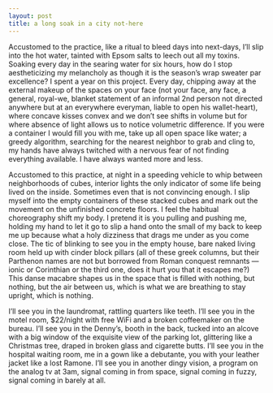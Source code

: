 ```yaml
---
layout: post
title: a long soak in a city not-here 
---
```


Accustomed to the practice, like a ritual to bleed days into next-days, I’ll slip into the hot water, tainted with Epsom salts to leech out all my toxins. Soaking every day in the searing water for six hours, how do I stop aestheticizing my melancholy as though it is the season’s wrap sweater par excellence? I spent a year on this project. Every day, chipping away at the external makeup of the spaces on your face (not your face, any face, a general, royal-we, blanket statement of an informal 2nd person not directed anywhere but at an everywhere everyman, liable to open his wallet-heart), where concave kisses convex and we don’t see shifts in volume but for where absence of light allows us to notice volumetric difference. If you were a container I would fill you with me, take up all open space like water; a greedy algorithm, searching for the nearest neighbor to grab and cling to, my hands have always twitched with a nervous fear of not finding everything available. I have always wanted more and less. 

Accustomed to this practice, at night in a speeding vehicle to whip between neighborhoods of cubes, interior lights the only indicator of some life being lived on the inside. Sometimes even that is not convincing enough. I slip myself into the empty containers of these stacked cubes and mark out the movement on the unfinished concrete floors. I feel the habitual choreography shift my body. I pretend it is you pulling and pushing me, holding my hand to let it go to slip a hand onto the small of my back to keep me up because what a holy dizziness that drags me under as you come close. The tic of blinking to see you in the empty house, bare naked living room held up with cinder block pillars (all of these greek columns, but their Parthenon names are not but borrowed from Roman conquest remnants — ionic or Corinthian or the third one, does it hurt you that it escapes me?) This danse macabre shapes us in the space that is filled with nothing, but nothing, but the air between us, which is what we are breathing to stay upright, which is nothing. 

I’ll see you in the laundromat, rattling quarters like teeth. I’ll see you in the motel room, $22/night with free WiFi and a broken coffeemaker on the bureau. I’ll see you in the Denny’s, booth in the back, tucked into an alcove with a big window of the exquisite view of the parking lot, glittering like a Christmas tree, draped in broken glass and cigarette butts. I’ll see you in the hospital waiting room, me in a gown like a debutante, you with your leather jacket like a lost Ramone. I’ll see you in another dingy vision, a program on the analog tv at 3am, signal coming in from space, signal coming in fuzzy, signal coming in barely at all.

